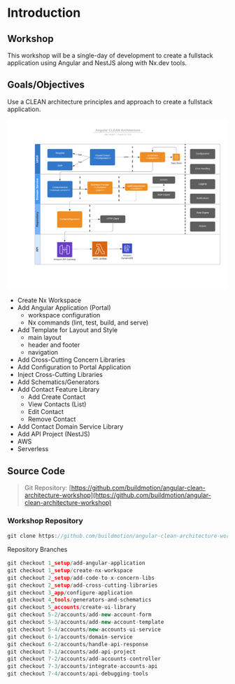 # Introduction

## Workshop

This workshop will be a single-day of development to create a fullstack application using Angular and NestJS along with Nx.dev tools.

## Goals/Objectives

Use a CLEAN architecture principles and approach to create a fullstack application.

![ng-clean](resources/diagrams/ng-clean-arch.png)

- Create Nx Workspace
- Add Angular Application (Portal)
  - workspace configuration
  - Nx commands (lint, test, build, and serve)
- Add Template for Layout and Style
  - main layout
  - header and footer
  - navigation
- Add Cross-Cutting Concern Libraries
- Add Configuration to Portal Application
- Inject Cross-Cutting Libraries
- Add Schematics/Generators
- Add Contact Feature Library
  - Add Create Contact
  - View Contacts (List)
  - Edit Contact
  - Remove Contact
- Add Contact Domain Service Library
- Add API Project (NestJS)
- AWS
- Serverless

## Source Code

> Git Repository: [https://github.com/buildmotion/angular-clean-architecture-workshop](https://github.com/buildmotion/angular-clean-architecture-workshop)

### Workshop Repository

```ts
git clone https://github.com/buildmotion/angular-clean-architecture-workshop.git
```

Repository Branches

```ts
git checkout 1_setup/add-angular-application
git checkout 1_setup/create-nx-workspace
git checkout 2_setup/add-code-to-x-concern-libs
git checkout 2_setup/add-cross-cutting-libraries
git checkout 3_app/configure-application
git checkout 4_tools/generators-and-schematics
git checkout 5_accounts/create-ui-library
git checkout 5-2/accounts/add-new-account-form
git checkout 5-3/accounts/add-new-account-template
git checkout 5-4/accounts/new-accounts-ui-service
git checkout 6-1/accounts/domain-service
git checkout 6-2/accounts/handle-api-response
git checkout 7-1/accounts/add-api-project
git checkout 7-2/accounts/add-accounts-controller
git checkout 7-3/accounts/integrate-accounts-api
git checkout 7-4/accounts/api-debugging-tools
```